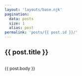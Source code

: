 ```yaml
---
layout: 'layouts/base.njk'
pagination: 
  data: posts
  size: 1
  alias: post
permalink: 'posts/{{ post.id }}/'
---
```

<div class='page-content'>
    <h2>{{ post.title }}</h2>
    <image alt='' src='https://picsum.photos/300/300' />
    <p>{{ post.body }}</p>
</div>